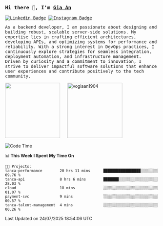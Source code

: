 ### <samp>Hi there 👋, I'm <a href="https://www.linkedin.com/in/vogiaan1904/" target="_blank">Gia An</a></samp>

<samp> [![Linkedin Badge](https://img.shields.io/badge/-LinkedIn-0e76a8?style=flat-square&logo=Linkedin&logoColor=white)](https://linkedin.com/in/vogiaan1904)
[![Instagram Badge](https://img.shields.io/badge/-Instagram-e4405f?style=flat-square&logo=Instagram&logoColor=white)](https://instagram.com/_.ja.ann_/) </samp> 

<samp>As a backend developer, I am passionate about designing and building robust, scalable server-side solutions. My expertise lies in crafting efficient architectures, developing APIs, and optimizing systems for performance and reliability. With a strong interest in DevOps practices, I continuously explore strategies for seamless integration, deployment automation, and infrastructure management. Driven by curiosity and a commitment to innovation, I strive to deliver impactful software solutions that enhance user experiences and contribute positively to the tech community.</samp>



<div>
  <img height="180em" src="https://github-readme-stats.vercel.app/api/top-langs/?username=vogiaan1904&show_icons=true&hide_border=true&layout=compact&langs_count=10&theme=transparent&include_orgs=true"/>
  &nbsp;&nbsp;&nbsp;&nbsp;
  <img height="180em" src="https://github-readme-stats.vercel.app/api?username=vogiaan1904&show_icons=true&hide_border=true&&count_private=true&include_all_commits=true&theme=transparent&locale=en" alt="vogiaan1904" />
</div>






<!--START_SECTION:waka-->
![Code Time](http://img.shields.io/badge/Code%20Time-1%2C226%20hrs%2023%20mins-blue)

📊 **This Week I Spent My Time On** 

```text
🐱‍💻 Projects: 
tanca-performance        20 hrs 11 mins      █████████████████░░░░░░░░   69.76 % 
tanca-api                8 hrs 6 mins        ███████░░░░░░░░░░░░░░░░░░   28.03 % 
cloud                    18 mins             ░░░░░░░░░░░░░░░░░░░░░░░░░   01.07 % 
payment-svc              9 mins              ░░░░░░░░░░░░░░░░░░░░░░░░░   00.57 % 
tanca-talent-management  4 mins              ░░░░░░░░░░░░░░░░░░░░░░░░░   00.26 % 
```


 Last Updated on 24/07/2025 18:54:06 UTC
<!--END_SECTION:waka-->
